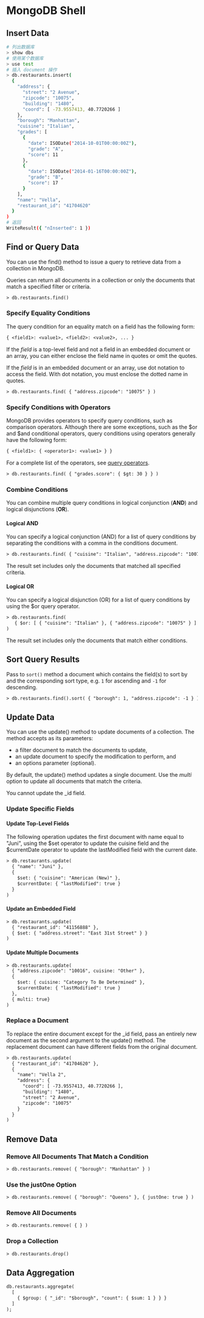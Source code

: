 # MongoDB Shell

## Insert Data

```bash
# 列出数据库
> show dbs
# 使用某个数据库
> use test
# 插入 document 操作
> db.restaurants.insert(
  {
    "address": {
      "street": "2 Avenue",
      "zipcode": "10075",
      "building": "1480",
      "coord": [ -73.9557413, 40.7720266 ]
    },
    "borough": "Manhattan",
    "cuisine": "Italian",
    "grades": [
      {
        "date": ISODate("2014-10-01T00:00:00Z"),
        "grade": "A",
        "score": 11
      },
      {
        "date": ISODate("2014-01-16T00:00:00Z"),
        "grade": "B",
        "score": 17
      }
    ],
    "name": "Vella",
    "restaurant_id": "41704620"
  }
)
# 返回
WriteResult({ "nInserted": 1 })
```


## Find or Query Data

You can use the find() method to issue a query to retrieve data from a collection in MongoDB.

Queries can return all documents in a collection or only the documents that match a specified filter or criteria. 

```txt
> db.restaurants.find()
```

### Specify Equality Conditions

The query condition for an equality match on a field has the following form:

```txt
{ <field1>: <value1>, <field2>: <value2>, ... }
```

If the *field* is a top-level field and not a field in an embedded document or an array, you can either enclose the field name in quotes or omit the quotes.

If the *field* is in an embedded document or an array, use dot notation to access the field. With dot notation, you must enclose the dotted name in quotes.

```txt
> db.restaurants.find( { "address.zipcode": "10075" } )
```

### Specify Conditions with Operators

MongoDB provides operators to specify query conditions, such as comparison operators. Although there are some exceptions, such as the $or and $and conditional operators, query conditions using operators generally have the following form:

```txt
{ <field1>: { <operator1>: <value1> } }
```

For a complete list of the operators, see [query operators](http://docs.mongodb.com/manual/reference/operator/query).

```txt
> db.restaurants.find( { "grades.score": { $gt: 30 } } )
```

### Combine Conditions

You can combine multiple query conditions in logical conjunction (**AND**) and logical disjunctions (**OR**).

#### Logical AND

You can specify a logical conjunction (AND) for a list of query conditions by separating the conditions with a comma in the conditions document.

```txt
> db.restaurants.find( { "cuisine": "Italian", "address.zipcode": "10075" } )
```

The result set includes only the documents that matched all specified criteria.

#### Logical OR

You can specify a logical disjunction (OR) for a list of query conditions by using the $or query operator.

```txt
> db.restaurants.find(
   { $or: [ { "cuisine": "Italian" }, { "address.zipcode": "10075" } ] }
)
```

The result set includes only the documents that match either conditions.


## Sort Query Results

Pass to `sort()` method a document which contains the field(s) to sort by and the corresponding sort type, e.g. `1` for ascending and `-1` for descending.

```txt
> db.restaurants.find().sort( { "borough": 1, "address.zipcode": -1 } )
```


## Update Data

You can use the update() method to update documents of a collection. The method accepts as its parameters:

* a filter document to match the documents to update,
* an update document to specify the modification to perform, and
* an options parameter (optional).

By default, the update() method updates a single document. Use the *multi* option to update all documents that match the criteria.

You cannot update the _id field.

### Update Specific Fields

#### Update Top-Level Fields

The following operation updates the first document with name equal to "Juni", using the $set operator to update the cuisine field and the $currentDate operator to update the lastModified field with the current date.

```txt
> db.restaurants.update(
  { "name": "Juni" },
  {
    $set: { "cuisine": "American (New)" },
    $currentDate: { "lastModified": true }
  }
)
```

#### Update an Embedded Field

```txt
> db.restaurants.update(
  { "restaurant_id": "41156888" },
  { $set: { "address.street": "East 31st Street" } }
)
```

#### Update Multiple Documents

```txt
> db.restaurants.update(
  { "address.zipcode": "10016", cuisine: "Other" },
  {
    $set: { cuisine: "Category To Be Determined" },
    $currentDate: { "lastModified": true }
  },
  { multi: true}
)
```

### Replace a Document

To replace the entire document except for the _id field, pass an entirely new document as the second argument to the update() method. The replacement document can have different fields from the original document.

```txt
> db.restaurants.update(
  { "restaurant_id": "41704620" },
  {
    "name": "Vella 2",
    "address": {
      "coord": [ -73.9557413, 40.7720266 ],
      "building": "1480",
      "street": "2 Avenue",
      "zipcode": "10075"
    }
  }
)
```


## Remove Data

### Remove All Documents That Match a Condition

```txt
> db.restaurants.remove( { "borough": "Manhattan" } )
```

### Use the justOne Option

```txt
> db.restaurants.remove( { "borough": "Queens" }, { justOne: true } )
```

### Remove All Documents

```txt
> db.restaurants.remove( { } )
```

### Drop a Collection

```txt
> db.restaurants.drop()
```


## Data Aggregation

```txt
db.restaurants.aggregate(
  [
    { $group: { "_id": "$borough", "count": { $sum: 1 } } }
  ]
);
```

